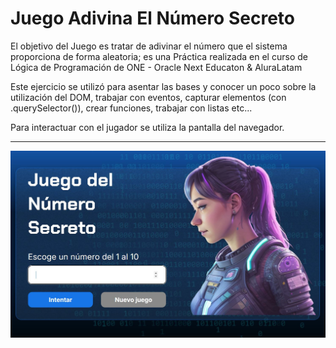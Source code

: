 # Juego Adivina El Número Secreto

El objetivo del Juego es tratar de adivinar el número que el sistema proporciona de forma aleatoria; es una Práctica realizada en el curso de Lógica de
Programación de ONE - Oracle Next Educaton & AluraLatam

Este ejercicio se utilizó para asentar las bases y conocer un poco sobre la utilización del DOM, trabajar con eventos, capturar elementos (con .querySelector()),
crear funciones, trabajar con listas etc...

Para interactuar con el jugador se utiliza la pantalla del navegador.

---

<img src='./img/portada-juego-adivina-el-numero.JPG' alt='Portada'>
<!-- <img src='./img/ia.png' alt='Portada' width='150' height='150'> -->
